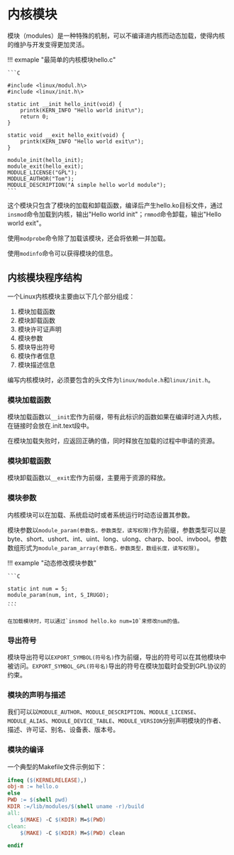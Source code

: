 # 内核模块

模块（modules）是一种特殊的机制，可以不编译进内核而动态加载，使得内核的维护与开发变得更加灵活。

!!! exmaple "最简单的内核模块hello.c"

    ```C

    #include <linux/modul.h\>
    #include <linux/init.h\>

    static int __init hello_init(void) {
        printk(KERN_INFO "Hello world init\n");
        return 0;
    }

    static void __exit hello_exit(void) {
        printk(KERN_INFO "Hello world exit\n");
    }

    module_init(hello_init);
    module_exit(hello_exit);
    MODULE_LICENSE("GPL");
    MODULE_AUTHOR("Tom");
    MODULE_DESCRIPTION("A simple hello world module");
    ```

这个模块只包含了模块的加载和卸载函数，编译后产生hello.ko目标文件，通过`insmod`命令加载到内核，输出"Hello world init"；`rmmod`命令卸载，输出"Hello world exit"。

使用`modprobe`命令除了加载该模块，还会将依赖一并加载。

使用`modinfo`命令可以获得模块的信息。

## 内核模块程序结构

一个Linux内核模块主要由以下几个部分组成：

1. 模块加载函数
2. 模块卸载函数
3. 模块许可证声明
4. 模块参数
5. 模块导出符号
6. 模块作者信息
7. 模块描述信息

编写内核模块时，必须要包含的头文件为`linux/module.h`和`linux/init.h`。

### 模块加载函数

模块加载函数以`__init`宏作为前缀，带有此标识的函数如果在编译时进入内核，在链接时会放在.init.text段中。

在模块加载失败时，应返回正确的值，同时释放在加载的过程中申请的资源。

### 模块卸载函数

模块卸载函数以`__exit`宏作为前缀，主要用于资源的释放。

### 模块参数

内核模块可以在加载、系统启动时或者系统运行时动态设置其参数。

模块参数以`module_param(参数名，参数类型，读写权限)`作为前缀，参数类型可以是byte、short、ushort、int、uint、long、ulong、charp、bool、invbool。参数数组形式为`module_param_array(参数名，参数类型，数组长度，读写权限)`。

!!! example "动态修改模块参数"

    ```C

    static int num = 5;
    module_param(num, int, S_IRUGO);
    ...
    ```

    在加载模块时，可以通过`insmod hello.ko num=10`来修改num的值。

### 导出符号

模块导出符号以`EXPORT_SYMBOL(符号名)`作为前缀，导出的符号可以在其他模块中被访问。`EXPORT_SYMBOL_GPL(符号名)`导出的符号在模块加载时会受到GPL协议的约束。

### 模块的声明与描述

我们可以以`MODULE_AUTHOR`、`MODULE_DESCRIPTION`、`MODULE_LICENSE`、`MODULE_ALIAS`、`MODULE_DEVICE_TABLE`、`MODULE_VERSION`分别声明模块的作者、描述、许可证、别名、设备表、版本号。

### 模块的编译

一个典型的Makefile文件示例如下：

```Makefile
ifneq ($(KERNELRELEASE),)
obj-m := hello.o
else
PWD := $(shell pwd)
KDIR :=/lib/modules/$(shell uname -r)/build
all:
	$(MAKE) -C $(KDIR) M=$(PWD)
clean:
	$(MAKE) -C $(KDIR) M=$(PWD) clean

endif
```



